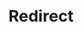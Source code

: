 ﻿---
layout: src/layouts/Redirect.astro
title: Redirect
redirect: https://octopus.com/docs/octopus-rest-api/cli/octopus-deployment-target-delete
pubDate:  2023-01-01
navSearch: false
navSitemap: false
navMenu: false
---

